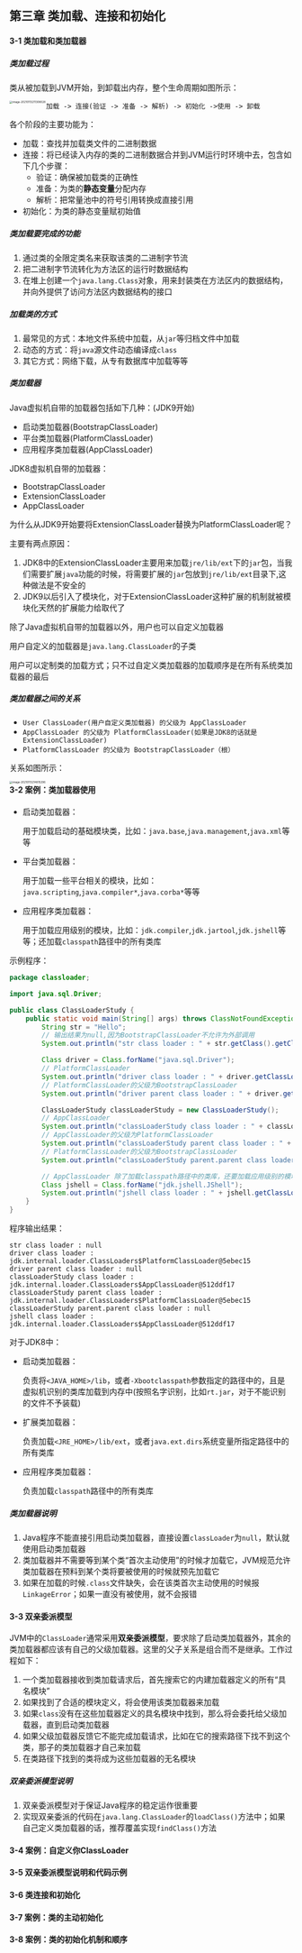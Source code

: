 ## 第三章 类加载、连接和初始化

#### 3-1 类加载和类加载器

##### 类加载过程

类从被加载到JVM开始，到卸载出内存，整个生命周期如图所示：

<img src="https://tva1.sinaimg.cn/large/008eGmZEgy1gmmdmh64ycj30jq0kcdi2.jpg" alt="image-20210113211308028" style="zoom:33%;" align="left"/>

```
加载 -> 连接(验证 -> 准备 -> 解析) -> 初始化 ->使用 -> 卸载
```



各个阶段的主要功能为：

- 加载：查找并加载类文件的二进制数据
- 连接：将已经读入内存的类的二进制数据合并到JVM运行时环境中去，包含如下几个步骤：
  - 验证：确保被加载类的正确性
  - 准备：为类的**静态变量**分配内存
  - 解析：把常量池中的符号引用转换成直接引用
- 初始化：为类的静态变量赋初始值

##### 类加载要完成的功能

1. 通过类的全限定类名来获取该类的二进制字节流
2. 把二进制字节流转化为方法区的运行时数据结构
3. 在堆上创建一个`java.lang.Class`对象，用来封装类在方法区内的数据结构，并向外提供了访问方法区内数据结构的接口

##### 加载类的方式

1. 最常见的方式：本地文件系统中加载，从`jar`等归档文件中加载
2. 动态的方式：将`java`源文件动态编译成`class`
3. 其它方式：网络下载，从专有数据库中加载等等

##### 类加载器

Java虚拟机自带的加载器包括如下几种：(JDK9开始)

- 启动类加载器(BootstrapClassLoader)
- 平台类加载器(PlatformClassLoader)
- 应用程序类加载器(AppClassLoader)

JDK8虚拟机自带的加载器：

- BootstrapClassLoader
- ExtensionClassLoader
- AppClassLoader

为什么从JDK9开始要将ExtensionClassLoader替换为PlatformClassLoader呢？

主要有两点原因：

1. JDK8中的ExtensionClassLoader主要用来加载`jre/lib/ext`下的`jar`包，当我们需要扩展`java`功能的时候，将需要扩展的`jar`包放到`jre/lib/ext`目录下,这种做法是不安全的
2. JDK9以后引入了模块化，对于ExtensionClassLoader这种扩展的机制就被模块化天然的扩展能力给取代了

除了Java虚拟机自带的加载器以外，用户也可以自定义加载器

用户自定义的加载器是`java.lang.ClassLoader`的子类

用户可以定制类的加载方式；只不过自定义类加载器的加载顺序是在所有系统类加载器的最后

##### 类加载器之间的关系

- `User ClassLoader(用户自定义类加载器) 的父级为 AppClassLoader`
- `AppClassLoader 的父级为 PlatformClassLoader(如果是JDK8的话就是ExtensionClassLoader)`
- `PlatformClassLoader 的父级为 BootstrapClassLoader（根）`

关系如图所示：

<img src="https://tva1.sinaimg.cn/large/008eGmZEgy1gmmemxpta5j31180n6al6.jpg" alt="image-20210113214815296" style="zoom:33%;" align="left"/>



#### 3-2 案例：类加载器使用

- 启动类加载器：

  用于加载启动的基础模块类，比如：`java.base`,`java.management`,`java.xml`等等

- 平台类加载器：

  用于加载一些平台相关的模块，比如：`java.scripting`,`java.compiler*`,`java.corba*`等等

- 应用程序类加载器：

  用于加载应用级别的模块，比如：`jdk.compiler`,`jdk.jartool`,`jdk.jshell`等等；还加载`classpath`路径中的所有类库

示例程序：

```java
package classloader;

import java.sql.Driver;

public class ClassLoaderStudy {
    public static void main(String[] args) throws ClassNotFoundException {
        String str = "Hello";
        // 输出结果为null,因为BootstrapClassLoader不允许为外部调用
        System.out.println("str class loader : " + str.getClass().getClassLoader());

        Class driver = Class.forName("java.sql.Driver");
        // PlatformClassLoader
        System.out.println("driver class loader : " + driver.getClassLoader());
        // PlatformClassLoader的父级为BootstrapClassLoader
        System.out.println("driver parent class loader : " + driver.getClassLoader().getParent());

        ClassLoaderStudy classLoaderStudy = new ClassLoaderStudy();
        // AppClassLoader
        System.out.println("classLoaderStudy class loader : " + classLoaderStudy.getClass().getClassLoader());
        // AppClassLoader的父级为PlatformClassLoader
        System.out.println("classLoaderStudy parent class loader : " + classLoaderStudy.getClass().getClassLoader().getParent());
        // PlatformClassLoader的父级为BootstrapClassLoader
        System.out.println("classLoaderStudy parent.parent class loader : " + classLoaderStudy.getClass().getClassLoader().getParent().getParent());

        // AppClassLoader 除了加载classpath路径中的类库，还要加载应用级别的模块 例如：jshell
        Class jshell = Class.forName("jdk.jshell.JShell");
        System.out.println("jshell class loader : " + jshell.getClassLoader());
    }
}
```

程序输出结果：

```
str class loader : null
driver class loader : jdk.internal.loader.ClassLoaders$PlatformClassLoader@5ebec15
driver parent class loader : null
classLoaderStudy class loader : jdk.internal.loader.ClassLoaders$AppClassLoader@512ddf17
classLoaderStudy parent class loader : jdk.internal.loader.ClassLoaders$PlatformClassLoader@5ebec15
classLoaderStudy parent.parent class loader : null
jshell class loader : jdk.internal.loader.ClassLoaders$AppClassLoader@512ddf17
```



对于JDK8中：

- 启动类加载器：

  负责将`<JAVA_HOME>/lib`，或者`-Xbootclasspath`参数指定的路径中的，且是虚拟机识别的类库加载到内存中(按照名字识别，比如`rt.jar`，对于不能识别的文件不予装载)

- 扩展类加载器：

  负责加载`<JRE_HOME>/lib/ext`，或者`java.ext.dirs`系统变量所指定路径中的所有类库

- 应用程序类加载器：

  负责加载`classpath`路径中的所有类库

##### 类加载器说明

1. Java程序不能直接引用启动类加载器，直接设置`classLoader`为`null`，默认就使用启动类加载器
2. 类加载器并不需要等到某个类“首次主动使用”的时候才加载它，JVM规范允许类加载器在预料到某个类将要被使用的时候就预先加载它
3. 如果在加载的时候`.class`文件缺失，会在该类首次主动使用的时候报`LinkageError`；如果一直没有被使用，就不会报错

#### 3-3 双亲委派模型

JVM中的`ClassLoader`通常采用**双亲委派模型**，要求除了启动类加载器外，其余的类加载器都应该有自己的父级加载器。这里的父子关系是组合而不是继承。工作过程如下：

1. 一个类加载器接收到类加载请求后，首先搜索它的内建加载器定义的所有“具名模块”
2. 如果找到了合适的模块定义，将会使用该类加载器来加载
3. 如果`class`没有在这些加载器定义的具名模块中找到，那么将会委托给父级加载器，直到启动类加载器
4. 如果父级加载器反馈它不能完成加载请求，比如在它的搜索路径下找不到这个类，那子的类加载器才自己来加载
5. 在类路径下找到的类将成为这些加载器的无名模块

##### 双亲委派模型说明

1. 双亲委派模型对于保证Java程序的稳定运作很重要
2. 实现双亲委派的代码在`java.lang.ClassLoader`的`loadClass()`方法中；如果自己定义类加载器的话，推荐覆盖实现`findClass()`方法







#### 3-4 案例：自定义你ClassLoader

#### 3-5 双亲委派模型说明和代码示例

#### 3-6 类连接和初始化

#### 3-7 案例：类的主动初始化

#### 3-8 案例：类的初始化机制和顺序